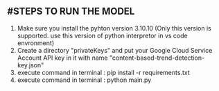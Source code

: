 #STEPS TO RUN THE MODEL
----------------------
1. Make sure you install the pyhton version 3.10.10 (Only this version is supported. use this version of python interpretor in vs code envronment)
2. Create a directory "privateKeys" and put your Google Cloud Service Account API key in it with name "content-based-trend-detection-key.json"
3. execute command in terminal : pip install -r requirements.txt
4. execute command in terminal : python main.py
